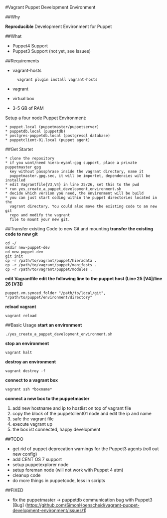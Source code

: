 #Vagrant Puppet Development Environment

##Why

**Reproducible** Development Environment for Puppet

##What

* Puppet4 Support
* Puppet3 Support (not yet, see Issues)

##Requirements

* vagrant-hosts

		vagrant plugin install vagrant-hosts
		
* vagrant
* virtual box
* 3-5 GB of RAM

Setup a four node Puppet Environment:
	
	* puppet.local (puppetmaster/puppetserver)
	* puppetdb.local (puppetdb)
	* postgres-puppetdb.local (postgresql database)
	* puppetclient-01.local (puppet agent)

##Get Startet

	* clone the repository
	* if you want/need hiera-eyaml-gpg support, place a private puppetmaster gpg 
	  key without passphrase inside the vagrant directory, name it
	  puppetmaster.gpg.sec, it will be importet, dependencies will be installed
	* edit Vagrantfile{V3,V4} in line 25/26, set this to the pwd
	* run yes_create_a_puppet_development_environment.sh
	* decide which version you need, the environment will be build
	* you can just start coding within the puppet directories located in the
	  vagrant directory. You could also move the existing code to an new git
	  repo and modify the vagrant
	  file to mount your new git.
##Transfer existing Code to new Git and mounting
**transfer the existing code to new git**

	cd ~/
	mkdir new-puppet-dev
	cd new-puppet-dev
	git init 
	cp -r /path/to/vagrant/puppet/hieradata .
	cp -r /path/to/vagrant/puppet/manifests .
	cp -r /path/to/vagrant/puppet/modules .

**edit Vagrantfile edit the following line to the puppet host (Line 25 [V4]/line 26 [V3])**

	
	puppet.vm.synced_folder "/path/to/local/git", "/path/to/puppet/environment/directory"

**reload vagrant**

	vagrant reload
	
##Basic Usage
**start an environment**

	./yes_create_a_puppet_development_environment.sh
**stop an environment**

	vagrant halt
**destroy an environment**
	
	vagrant destroy -f
**connect to a vagrant box**

	vagrant ssh *boxname*

**connect a new box to the puppetmaster**

1. add new hostname and ip to hostlist on top of vagrant file
2. copy the block of the puppetclient01 node and edit the ip and name
3. safe the vagrant file
4. execute vagrant up
5. the box ist connected, happy development

##TODO

* get rid of puppet deprecation warnings for the Puppet3 agents (roll out new config)
* add CENT OS 7 support
* setup puppetexplorer node
* setup foreman node (will not work with Puppet 4 atm)
* cleanup code
* do more things in puppetcode, less in scripts

##FIXED
* fix the puppetmaster -> puppetdb communication bug with Puppet3 [Bug] (https://github.com/SimonHoenscheid/vagrant-puppet-development-environment/issues/1)

